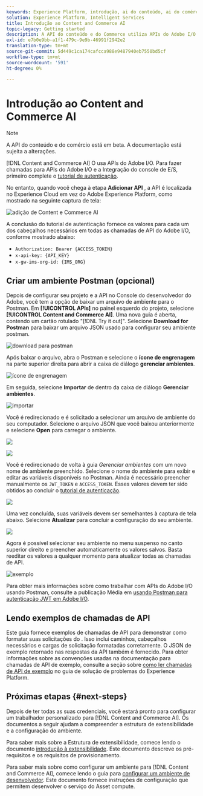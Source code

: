 ```yaml
---
keywords: Experience Platform, introdução, ai do conteúdo, ai do comércio, ai do conteúdo e ai do comércio
solution: Experience Platform, Intelligent Services
title: Introdução ao Content and Commerce AI
topic-legacy: Getting started
description: A API do conteúdo e do Commerce utiliza APIs do Adobe I/O. Para fazer chamadas para APIs do Adobe I/O e a Integração do console de E/S, primeiro complete o tutorial de autenticação.
exl-id: e7b0e9bb-a1f1-479c-9e9b-46991f2942e2
translation-type: tm+mt
source-git-commit: 5d449c1ca174cafcca988e9487940eb7550bd5cf
workflow-type: tm+mt
source-wordcount: '591'
ht-degree: 0%

---
```


# Introdução ao Content and Commerce AI

>[!NOTE]
>
>A API do conteúdo e do comércio está em beta. A documentação está sujeita a alterações.

[!DNL Content and Commerce AI] O usa APIs do Adobe I/O. Para fazer chamadas para APIs do Adobe I/O e a Integração do console de E/S, primeiro complete o [tutorial de autenticação](https://www.adobe.com/go/platform-api-authentication-en).

No entanto, quando você chega à etapa **Adicionar API** , a API é localizada no Experience Cloud em vez do Adobe Experience Platform, como mostrado na seguinte captura de tela:

![adição de Content e Commerce AI](./images/add-api.png)

A conclusão do tutorial de autenticação fornece os valores para cada um dos cabeçalhos necessários em todas as chamadas de API do Adobe I/O, conforme mostrado abaixo:

- `Authorization: Bearer {ACCESS_TOKEN}`
- `x-api-key: {API_KEY}`
- `x-gw-ims-org-id: {IMS_ORG}`

## Criar um ambiente Postman (opcional)

Depois de configurar seu projeto e a API no Console do desenvolvedor do Adobe, você tem a opção de baixar um arquivo de ambiente para o Postman. Em **[!UICONTROL APIs]** no painel esquerdo do projeto, selecione **[!UICONTROL Content and Commerce AI]**. Uma nova guia é aberta, contendo um cartão rotulado &quot;[!DNL Try it out]&quot;. Selecione **Download for Postman** para baixar um arquivo JSON usado para configurar seu ambiente postman.

![download para postman](./images/add-to-postman.png)

Após baixar o arquivo, abra o Postman e selecione o **ícone de engrenagem** na parte superior direita para abrir a caixa de diálogo **gerenciar ambientes**.

![ícone de engrenagem](./images/select-gear-icon.png)

Em seguida, selecione **Importar** de dentro da caixa de diálogo **Gerenciar ambientes**.

![importar](./images/import.png)

Você é redirecionado e é solicitado a selecionar um arquivo de ambiente do seu computador. Selecione o arquivo JSON que você baixou anteriormente e selecione **Open** para carregar o ambiente.

![](./images/choose-your-file.png)

![](./images/click-open.png)

Você é redirecionado de volta à guia *Gerenciar ambientes* com um novo nome de ambiente preenchido. Selecione o nome do ambiente para exibir e editar as variáveis disponíveis no Postman. Ainda é necessário preencher manualmente os `JWT_TOKEN` e `ACCESS_TOKEN`. Esses valores devem ter sido obtidos ao concluir o [tutorial de autenticação](https://www.adobe.com/go/platform-api-authentication-en).

![](./images/re-direct.png)

Uma vez concluída, suas variáveis devem ser semelhantes à captura de tela abaixo. Selecione **Atualizar** para concluir a configuração do seu ambiente.

![](./images/final-environment.png)

Agora é possível selecionar seu ambiente no menu suspenso no canto superior direito e preencher automaticamente os valores salvos. Basta reeditar os valores a qualquer momento para atualizar todas as chamadas de API.

![exemplo](./images/select-environment.png)

Para obter mais informações sobre como trabalhar com APIs do Adobe I/O usando Postman, consulte a publicação Média em [usando Postman para autenticação JWT em Adobe I/O](https://medium.com/adobetech/using-postman-for-jwt-authentication-on-adobe-i-o-7573428ffe7f).

## Lendo exemplos de chamadas de API

Este guia fornece exemplos de chamadas de API para demonstrar como formatar suas solicitações do . Isso inclui caminhos, cabeçalhos necessários e cargas de solicitação formatadas corretamente. O JSON de exemplo retornado nas respostas da API também é fornecido. Para obter informações sobre as convenções usadas na documentação para chamadas de API de exemplo, consulte a seção sobre [como ler chamadas de API de exemplo](../../landing/troubleshooting.md) no guia de solução de problemas do Experience Platform.

## Próximas etapas {#next-steps}

Depois de ter todas as suas credenciais, você estará pronto para configurar um trabalhador personalizado para [!DNL Content and Commerce AI]. Os documentos a seguir ajudam a compreender a estrutura de extensibilidade e a configuração do ambiente.

Para saber mais sobre a Estrutura de extensibilidade, comece lendo o documento [introdução à extensibilidade](https://docs.adobe.com/content/help/en/asset-compute/using/extend/understand-extensibility.html). Este documento descreve os pré-requisitos e os requisitos de provisionamento.

Para saber mais sobre como configurar um ambiente para [!DNL Content and Commerce AI], comece lendo o guia para [configurar um ambiente de desenvolvedor](https://docs.adobe.com/content/help/en/asset-compute/using/extend/setup-environment.html). Este documento fornece instruções de configuração que permitem desenvolver o serviço do Asset compute.
